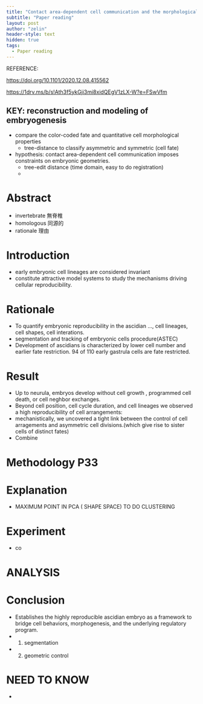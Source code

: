 ```yaml
---
title: "Contact area-dependent cell communication and the morphological invariance of ascidian embryogenesis"
subtitle: "Paper reading"
layout: post
author: "zelin"
header-style: text
hidden: true
tags:
  - Paper reading
---
```


REFERENCE:


https://doi.org/10.1101/2020.12.08.415562

https://1drv.ms/b/s!Ath3f5ykGji3mi8xidQEgV1zLX-W?e=FSwVfm

## KEY: reconstruction and modeling of embryogenesis

* compare the color-coded fate and quantitative cell morphological properties
  * tree-distance to classify asymmetric and symmetric (cell fate)
* hypothesis: contact area-dependent cell communication imposes constraints on embryonic geometries.
  * tree-edit distance (time domain, easy to do registration)
  * 

# Abstract

* invertebrate 無脊椎
* homologous 同源的
* rationale 理由

# Introduction

* early embryonic cell lineages are considered invariant
* constitute attractive model systems to study the mechanisms driving cellular reproducibility.

# Rationale

* To quantify embryonic reproducibility in the ascidian ..., cell lineages, cell shapes, cell interations.
* segmentation and tracking of embryonic cells procedure(ASTEC)
* Development of  ascidians is characterized by lower cell number and earlier fate restriction. 94 of 110 early gastrula cells are fate restricted.

# Result

* Up to neurula, embryos develop without cell growth , programmed cell death, or cell neghbor exchanges.
* Beyond cell position, cell cycle duration, and cell lineages we observed a high reproducibility of cell arrangements: 
* mechanistically, we uncovered a tight link between the control of cell arragements and asymmetric cell divisions.(which give rise to sister cells of distinct fates)
* Combine
# Methodology P33





# Explanation
* MAXIMUM POINT IN PCA ( SHAPE SPACE) TO DO CLUSTERING

# Experiment
* co

# ANALYSIS


# Conclusion
* Establishes the highly reproducible ascidian embryo as a framework to bridge cell behaviors, morphogenesis, and the underlying regulatory program. 
* 1. segmentation
* 2. geometric control 

# NEED TO KNOW
* 
